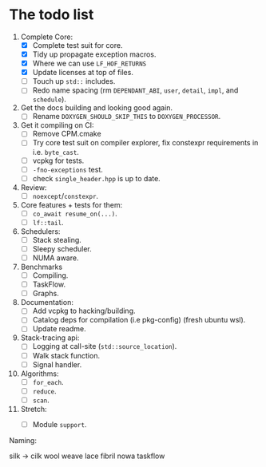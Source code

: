 # The todo list

1. Complete Core:
      - [x] Complete test suit for core.
      - [x] Tidy up propagate exception macros.
      - [x] Where we can use `LF_HOF_RETURNS`
      - [x] Update licenses at top of files.
      - [ ] Touch up `std::` includes.
      - [ ] Redo name spacing (rm `DEPENDANT_ABI`, `user`, `detail`, `impl`, and `schedule`).

2. Get the docs building and looking good again.
      - [ ] Rename `DOXYGEN_SHOULD_SKIP_THIS` to `DOXYGEN_PROCESSOR`.

3. Get it compiling on CI:
      - [ ] Remove CPM.cmake
      - [ ] Try core test suit on compiler explorer, fix constexpr requirements in i.e. `byte_cast`.
      - [ ] vcpkg for tests.
      - [ ] `-fno-exceptions` test.
      - [ ] check `single_header.hpp` is up to date.

4. Review: 
      - [ ] `noexcept`/`constexpr`.

5. Core features + tests for them:
      - [ ] `co_await resume_on(...)`.
      - [ ] `lf::tail`.

6. Schedulers:
      - [ ] Stack stealing.
      - [ ] Sleepy scheduler.
      - [ ] NUMA aware.

7. Benchmarks 
      - [ ] Compiling.
      - [ ] TaskFlow.
      - [ ] Graphs.

8. Documentation:
      - [ ] Add vcpkg to hacking/building.
      - [ ] Catalog deps for compilation (i.e pkg-config) (fresh ubuntu wsl).
      - [ ] Update readme.

9. Stack-tracing api:
      - [ ] Logging at call-site (`std::source_location`).
      - [ ] Walk stack function.
      - [ ] Signal handler.

10. Algorithms: 
      - [ ] `for_each`.
      - [ ] `reduce`.
      - [ ] `scan`.

11. Stretch:
      - [ ] Module `support`.



Naming:

silk -> cilk
wool
weave 
lace
fibril
nowa
taskflow 















